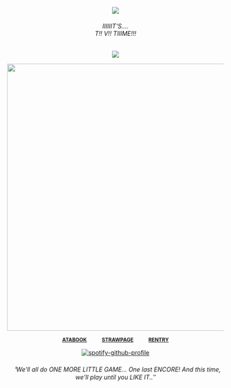 <div align="center">
  
![](https://komarev.com/ghpvc/?username=THATGREATDAY&color=512680&label=RECRUITS)

###### IIIIIIT'S.... <br> T!! V!! TIIIME!!!

![](https://images-wixmp-ed30a86b8c4ca887773594c2.wixmp.com/f/643ef1d4-6639-475b-ae06-a3bafad57cba/ddku2by-96b5be3f-7d4f-4667-a4a2-325fcad2243e.gif?token=eyJ0eXAiOiJKV1QiLCJhbGciOiJIUzI1NiJ9.eyJzdWIiOiJ1cm46YXBwOjdlMGQxODg5ODIyNjQzNzNhNWYwZDQxNWVhMGQyNmUwIiwiaXNzIjoidXJuOmFwcDo3ZTBkMTg4OTgyMjY0MzczYTVmMGQ0MTVlYTBkMjZlMCIsIm9iaiI6W1t7InBhdGgiOiJcL2ZcLzY0M2VmMWQ0LTY2MzktNDc1Yi1hZTA2LWEzYmFmYWQ1N2NiYVwvZGRrdTJieS05NmI1YmUzZi03ZDRmLTQ2NjctYTRhMi0zMjVmY2FkMjI0M2UuZ2lmIn1dXSwiYXVkIjpbInVybjpzZXJ2aWNlOmZpbGUuZG93bmxvYWQiXX0.a5twuC-JaIypjLnuV8dDz9-DUrXXznmPxlFi-kyrWEM)

<div align="center">

<img src="https://files.catbox.moe/sop09w.png" width="620px">

<sub> [**ATABOOK**](https://greatday.atabook.org)   [**STRAWPAGE**](https://seatreasure.straw.page)   [**RENTRY**](https://rentry.co/CYBERTV)</sub>

[![spotify-github-profile](https://spotify-github-profile.kittinanx.com/api/view?uid=f2n6prthunxkl481yp07tfdlz&cover_image=true&theme=natemoo-re&show_offline=false&background_color=121212&interchange=false&bar_color=992d1a&bar_color_cover=false)](https://github.com/kittinan/spotify-github-profile)
###### 〝_We'll all do ONE MORE LITTLE GAME... One last ENCORE! And this time, we'll play until you LIKE IT.._‶
